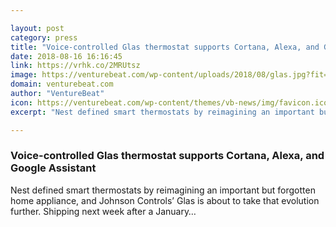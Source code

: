 ```yaml
---

layout: post
category: press
title: "Voice-controlled Glas thermostat supports Cortana, Alexa, and Google Assistant"
date: 2018-08-16 16:16:45
link: https://vrhk.co/2MRUtsz
image: https://venturebeat.com/wp-content/uploads/2018/08/glas.jpg?fit=1600%2C789&strip=all
domain: venturebeat.com
author: "VentureBeat"
icon: https://venturebeat.com/wp-content/themes/vb-news/img/favicon.ico
excerpt: "Nest defined smart thermostats by reimagining an important but forgotten home appliance, and Johnson Controls’ Glas is about to take that evolution further. Shipping next week after a January…"

---
```


### Voice-controlled Glas thermostat supports Cortana, Alexa, and Google Assistant

Nest defined smart thermostats by reimagining an important but forgotten home appliance, and Johnson Controls’ Glas is about to take that evolution further. Shipping next week after a January…